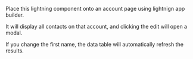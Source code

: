 Place this lightning component onto an account page using lightnign app builder.

It will display all contacts on that account, and clicking the edit will open a modal.

If you change the first name, the data table will automatically refresh the results.

